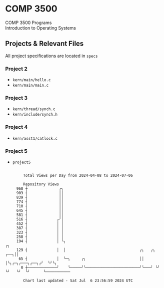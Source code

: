 # COMP 3500
COMP 3500 Programs  
Introduction to Operating Systems  
## Projects & Relevant Files
All project specifications are located in `specs`
### Project 2
- `kern/main/hello.c`
- `kern/main/main.c`
### Project 3
- `kern/thread/synch.c`
- `kern/include/synch.h`
### Project 4
- `kern/asst1/catlock.c`
### Project 5
- `project5`

```

        Total Views per Day from 2024-04-08 to 2024-07-06

        Repository Views
     968 ┼              ╭╮
     903 ┤              ││
     839 ┤              ││
     774 ┤              ││
     710 ┤              ││
     645 ┤              ││
     581 ┤              ││
     516 ┤             ╭╯│
     452 ┤             │ │
     387 ┤             │ │
     323 ┤             │ │
     258 ┤             │ │
     194 ┤             │ ╰╮                                                          ╭╮
     129 ┤             │  │                                 ╭╮   ╭╮              ╭──╮││
      65 ┤             │  ╰─╮     ╭╮                        ││   │╰╮╭─╮╭───╮╭──╮╭╯  ╰╯╰╮
       0 ┼─────────────╯    ╰─────╯╰────────────────────────╯╰───╯ ╰╯ ╰╯   ╰╯  ╰╯      ╰───────────

        Chart last updated - Sat Jul  6 23:56:59 2024 UTC
        
```
